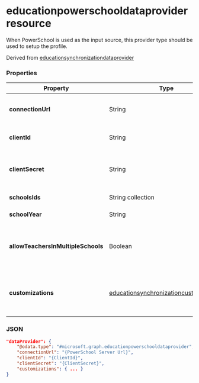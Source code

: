 # educationpowerschooldataprovider resource

When PowerSchool is used as the input source, this provider type should be used to setup the profile.

Derived from [educationsynchronizationdataprovider](educationsynchronizationdataprovider.md)

### Properties

| Property | Type | Description |
|-|-|-|
| **connectionUrl** | String | The connection URL to the PowerSchool instance |
| **clientId** | String |  Client id used to connect to PowerSchool |
| **clientSecret** | String |  Client secret to authenticate connection to PowerSchool instance |
| **schoolsIds** | String collection |  The list of schools to sync |
| **schoolYear** | String |  The school year to sync |
| **allowTeachersInMultipleSchools** | Boolean |  Indicates whether source has multiple identifiers for a single student or teacher |
| **customizations** | [educationsynchronizationcustomizations](educationsynchronizationcustomizations.md) | Optional customization to be applied to the synchronization profile.

### JSON

```json
"dataProvider": {
    "@odata.type": "#microsoft.graph.educationpowerschooldataprovider",
    "connectionUrl": "{PowerSchool Server Url}",
    "clientId": "{ClientId}",
    "clientSecret": "{ClientSecret}",
    "customizations": { ... }
}
```
